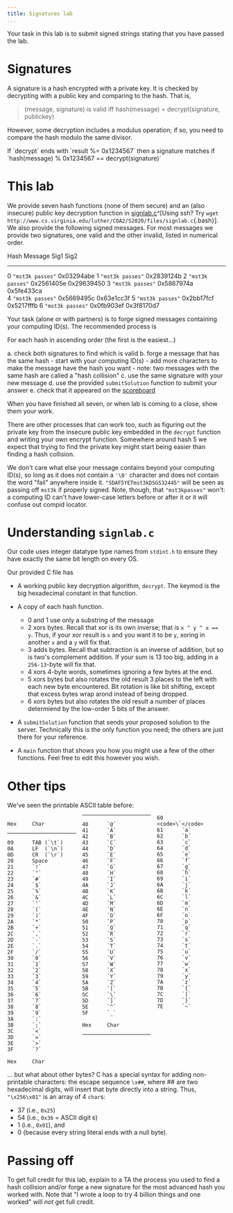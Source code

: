```yaml
---
title: Signatures lab
...
```


Your task in this lab is to submit signed strings stating that you have passed the lab.

# Signatures

A signature is a hash encrypted with a private key. It is checked by decrypting with a public key and comparing to the hash. That is,

> (message, signature) is valid iff hash(message) = decrypt(signature, publickey)

However, some decryption includes a modulus operation; if so, you need to compare the hash modulo the same divisor.


<div class="example">
If `decrypt` ends with `result %= 0x1234567` then a signature matches if `hash(message) % 0x1234567 == decrypt(signature)`

</div>


# This lab

We provide seven hash functions (none of them secure) and an (also insecure) public key decryption function in [signlab.c](files/signlab.c)^[Using ssh? Try `wget http://www.cs.virginia.edu/luther/COA2/S2020/files/signlab.c`{.bash}]. We also provide the following signed messages. For most messages we provide two signatures, one valid and the other invalid, listed in numerical order.

 Hash   Message              Sig1         Sig2
------  ------------------  ------       ------
0       `"mst3k passes"`    0x03294abe
1       `"mst3k passes"`    0x2839124b
2       `"mst3k passes"`    0x2561405e   0x29639450
3       `"mst3k passes"`    0x5867974a   0x5fe433ca   
4       `"mst3k passes"`    0x5669495c   0x63e1cc3f
5       `"mst3k passes"`    0x2bb17fcf   0x5217fffb
6       `"mst3k passes"`    0x0fb903ef   0x3f8170d7

Your task (alone or with partners) is to forge signed messages containing your computing ID(s). The recommended process is


<div class="exercise long">
For each hash in ascending order (the first is the easiest...)

a. check both signatures to find which is valid
b. forge a message that has the same hash
    - start with your computing ID(s)
    - add more characters to make the message have the hash you want
    - note: two messages with the same hash are called a "hash collision"
c. use the same signature with your new message
d. use the provided `submitSolution` function to submit your answer
e. check that it appeared on the [scoreboard](http://kytos.cs.virginia.edu:25012)

When you have finished all seven, or when lab is coming to a close, show them your work.

</div>


There are other processes that can work too, such as figuring out the private key from the insecure public key embedded in the `decrypt` function and writing your own encrypt function. Somewhere around hash 5 we expect that trying to find the private key might start being easier than finding a hash collision.

We don't care what else your message contains beyond your computing ID(s), so long as it does not contain a `'\0'` character and does not contain the word "fail" anywhere inside it. `"SDAF5YETmst3kDSGS32445"` will be seen as passing off `mst3k` if properly signed. Note, though, that `"mst3kpasses"` won't: a computing ID can't have lower-case letters before or after it or it will confuse out compid locator.

# Understanding `signlab.c`

Our code uses integer datatype type names from `stdint.h` to ensure they have exactly the same bit length on every OS.

Our provided C file has 

- A working public key decryption algorithm, `decrypt`. The keymod is the big hexadecimal constant in that function.

- A copy of each hash function.
    - 0 and 1 use only a substring of the message
    - 2 xors bytes. Recall that xor is its own inverse; that is `x ^ y ^ x == y`. Thus, if your xor result is `x` and you want it to be `y`, xoring in another `x` and a `y` will fix that.
    - 3 adds bytes. Recall that subtraction is an inverse of addition, but so is two's complement addition. If your sum is 13 too big, adding in a `256-13`-byte will fix that.
    - 4 xors 4-byte words, sometimes ignoring a few bytes at the end.
    - 5 xors bytes but also rotates the old result 3 places to the left with each new byte encountered.
        Bit rotation is like bit shifting, except that excess bytes wrap arond instead of being dropped.
    - 6 xors bytes but also rotates the old result a number of places determiend by the low-order 5 bits of the answer.

- A `submitSolution` function that sends your proposed solution to the server. Technically this is the only function you need; the others are just there for your reference.

- A `main` function that shows you how you might use a few of the other functions. Feel free to edit this however you wish.

# Other tips

We've seen the printable ASCII table before:

<div style="columns: 3">

	Hex 	Char
----------  --------------
 	09      TAB (`\t`)
	0A 		LF  (`\n`)
	0D 		CR  (`\r`)
	20 	    Space
	21 	    `!`
	22 	    `"`
	23 	    `#`
	24 	    `$`
	25 	    `%`
	26 	    `&`
	27 	    `'`
	28 	    `(`
	29 	    `)`
	2A 	    `*`
	2B 	    `+`
	2C 	    `,`
	2D 	    `-`
	2E 	    `.`
	2F 	    `/`
	30 	    `0`
	31 	    `1`
	32 	    `2`
	33 	    `3`
	34 	    `4`
	35 	    `5`
	36 	    `6`
	37 	    `7`
	38 	    `8`
	39 	    `9`
	3A 	    `:`
	3B 	    `;`
	3C 	    `<`
	3D 	    `=`
	3E 	    `>`
	3F 	    `?`

	Hex 	Char
----------  --------------
	40 	    `@`
	41 	    `A`
	42 	    `B`
	43 	    `C`
	44 	    `D`
	45 	    `E`
	46 	    `F`
	47 	    `G`
	48 	    `H`
	49 	    `I`
	4A 	    `J`
	4B 	    `K`
	4C 	    `L`
	4D 	    `M`
	4E 	    `N`
	4F 	    `O`
	50 	    `P`
	51 	    `Q`
	52 	    `R`
	53 	    `S`
	54 	    `T`
	55 	    `U`
	56 	    `V`
	57 	    `W`
	58 	    `X`
	59 	    `Y`
	5A 	    `Z`
	5B 	    `[`
	5C 	    `\`
	5D 	    `]`
	5E 	    `^`
	5F 	    `_`

	Hex 	Char
----------  --------------
	60 	    <code>\`</code>
	61 	    `a`
	62 	    `b`
	63 	    `c`
 	64 	    `d`
 	65 	    `e`
 	66 	    `f`
 	67 	    `g`
 	68 	    `h`
 	69 	    `i`
 	6A 	    `j`
 	6B 	    `k`
 	6C 	    `l`
 	6D 	    `m`
 	6E 	    `n`
 	6F 	    `o`
 	70 	    `p`
 	71 	    `q`
 	72 	    `r`
 	73 	    `s`
 	74 	    `t`
 	75 	    `u`
 	76 	    `v`
 	77 	    `w`
 	78 	    `x`
 	79 	    `y`
 	7A 	    `z`
 	7B 	    `{`
 	7C 	    `|`
 	7D 	    `}`
 	7E 	    `~`

</div>

... but what about other bytes?
C has a special syntax for adding non-printable characters: the escape sequence `\x##`, where ## are two hexadecimal digits, will insert that byte directly into a string. Thus, `"\x256\x01"` is an array of 4 `char`s: 

- 37 (i.e., `0x25`)
- 54 (i.e., `0x36` = ASCII digit `6`)
- 1 (i.e., `0x01`), and
- 0 (because every string literal ends with a null byte).




# Passing off

To get full credit for this lab, explain to a TA the process you used to find a hash collision and/or forge a new signature for the most advanced hash you worked with. Note that "I wrote a loop to try 4 billion things and one worked" will *not* get full credit.

